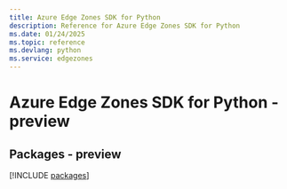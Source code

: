 ```yaml
---
title: Azure Edge Zones SDK for Python
description: Reference for Azure Edge Zones SDK for Python
ms.date: 01/24/2025
ms.topic: reference
ms.devlang: python
ms.service: edgezones
---
```

# Azure Edge Zones SDK for Python - preview
## Packages - preview
[!INCLUDE [packages](edge-zones-index.md)]
